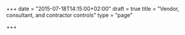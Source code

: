 +++
date = "2015-07-18T14:15:00+02:00"
draft = true
title = "Vendor, consultant, and contractor controls"
type = "page"

+++
